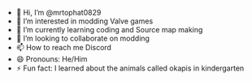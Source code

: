 - 👋 Hi, I’m @mrtophat0829
- 👀 I’m interested in modding Valve games
- 🌱 I’m currently learning coding and Source map making
- 💞️ I’m looking to collaborate on modding
- 📫 How to reach me Discord
- 😄 Pronouns: He/Him
- ⚡ Fun fact: I learned about the animals called okapis in kindergarten

<!---
mrtophat0829/mrtophat0829 is a ✨ special ✨ repository because its `README.md` (this file) appears on your GitHub profile.
You can click the Preview link to take a look at your changes.
--->
